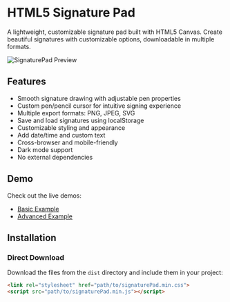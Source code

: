 # HTML5 Signature Pad

A lightweight, customizable signature pad built with HTML5 Canvas. Create beautiful signatures with customizable options, downloadable in multiple formats.

![SignaturePad Preview](https://github.com/rahulsimpact/signature-pad/raw/main/examples/screenshots/preview.png)

## Features

- Smooth signature drawing with adjustable pen properties
- Custom pen/pencil cursor for intuitive signing experience
- Multiple export formats: PNG, JPEG, SVG
- Save and load signatures using localStorage
- Customizable styling and appearance
- Add date/time and custom text
- Cross-browser and mobile-friendly
- Dark mode support
- No external dependencies

## Demo

Check out the live demos:
- [Basic Example](https://rahulsimpact.github.io/signature-pad/examples/basic.html)
- [Advanced Example](https://rahulsimpact.github.io/signature-pad/examples/advanced.html)

## Installation

### Direct Download

Download the files from the `dist` directory and include them in your project:

```html
<link rel="stylesheet" href="path/to/signaturePad.min.css">
<script src="path/to/signaturePad.min.js"></script>
